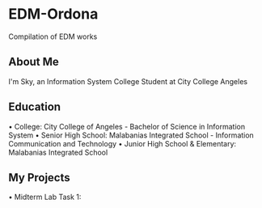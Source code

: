 # EDM-Ordona
Compilation of EDM works

## About Me
I'm Sky, an Information System College Student at City College Angeles

## Education
• College: City College of Angeles - Bachelor of Science in Information System
• Senior High School: Malabanias Integrated School - Information Communication and Technology
• Junior High School & Elementary: Malabanias Integrated School

## My Projects
• Midterm Lab Task 1:
